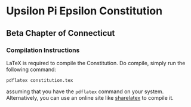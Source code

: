 # Upsilon Pi Epsilon Constitution
## Beta Chapter of Connecticut

### Compilation Instructions
LaTeX is required to compile the Constitution.
Do compile, simply run the following command:
```
pdflatex constitution.tex
```
assuming that you have the `pdflatex` command on your system.
Alternatively, you can use an online site like
[sharelatex](https://www.sharelatex.com) to compile it.
